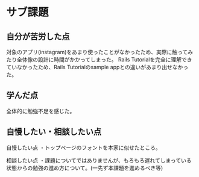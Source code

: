 # サブ課題

## 自分が苦労した点
対象のアプリ(instagram)をあまり使ったことがなかったため、実際に触ってみたり全体像の設計に時間がかかってしまった。
Rails Tutorialを完全に理解できていなかったため、Rails Tutorialのsample appとの違いがあまり出せなかった。

## 学んだ点
全体的に勉強不足を感じた。

## 自慢したい・相談したい点
自慢したい点
・トップページのフォントを本家に似せたところ。

相談したい点
・課題についてではありませんが、もろもろ遅れてしまっている状態からの勉強の進め方について。(一先ず本課題を進めるべき等)

